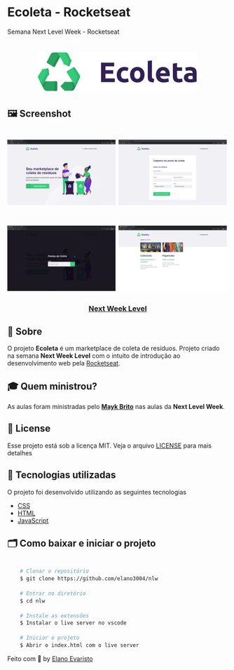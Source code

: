 # Ecoleta - Rocketseat
Semana Next Level Week - Rocketseat

<h1 align="center">
    <img src="public/assets/logo.svg">
</h1>

## 🖼 Screenshot

<h1 width="100%">
    <img src="public/fullpg.PNG"  width="49%" height"100%">
    <img src="public/create-pointpg.PNG"  width="49%" height"100%">
</h1>

<h1 width="100%">
    <img src="public/modalpg.PNG" width="49%" height"100%">
    <img src="public/pontospg.PNG" width="49%" height"100%">
</h1>

<h3 align="center">
    <a href="https://nextlevelweek.com/inscricao/1?gclid=EAIaIQobChMIotuFiO_g6QIVBwiRCh0kcAbAEAAYASAAEgLgWPD_BwE" target="_blank">Next Week Level</a>
<h3 >

## 🔖 Sobre

O projeto **Ecoleta** é um marketplace de coleta de resíduos. Projeto criado na semana **Next Week Level** com o intuito de introdução ao desenvolvimento web pela [Rocketseat](https://rocketseat.com.br/).

## 🎓 Quem ministrou?

As aulas foram ministradas pelo **[Mayk Brito](https://github.com/maykbrito)** nas aulas da **Next Level Week**.

## 📝 License

Esse projeto está sob a licença MIT. Veja o arquivo [LICENSE](LICENSE) para mais detalhes

## 🚀 Tecnologias utilizadas

O projeto foi desenvolvido utilizando as seguintes tecnologias

- [CSS](https://developer.mozilla.org/pt-BR/docs/Web/CSS)
- [HTML](https://developer.mozilla.org/pt-BR/docs/Web/HTML)
- [JavaScript](https://developer.mozilla.org/pt-BR/docs/Aprender/JavaScript)


## 🗂 Como baixar e iniciar o projeto

```bash

    # Clonar o repositório
    $ git clone https://github.com/elano3004/nlw

    # Entrar no diretório
    $ cd nlw

    # Instale as extensões
    $ Instalar o live server no vscode
    
    # Iniciar o projeto
    $ Abrir o index.html com o live server
```

Feito com 💜 by <a href="https://www.linkedin.com/in/elano-olavo-saraiva-evaristo-259b8281/" target="_blank">Elano Evaristo</a>
